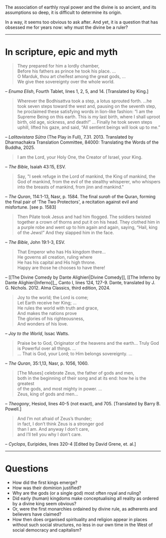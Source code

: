 The association of earthly royal power and the divine is so ancient, and its assumptions so deep, it is difficult to determine its origin.

In a way, it seems too obvious to ask after. And yet, it is a question that has obsessed me for years now: why must the divine be a ruler?

---

# In scripture, epic and myth

> They prepared for him a lordly chamber,  
> Before his fathers as prince he took his place. …  
> O Marduk, thou art cheifest among the great gods, …  
> We give thee sovereignty over the whole world.

– _Enuma Elish_, Fourth Tablet, lines 1, 2, 5, and 14. [Translated by King.]

> Wherever the Bodhisattva took a step, a lotus sprouted forth. ...he took seven steps toward the west and, pausing on the seventh step, he proclaimed these satisfying words in lion-like fashion: “I am the Supreme Being on this earth. This is my last birth, where I shall uproot birth, old age, sickness, and death!” … Finally he took seven steps uphill, lifted his gaze, and said, “All sentient beings will look up to me.”

– _Lalitavistara Sūtra_ (The Play in Full), 7.31. 2013. Translated by Dharmachakra Translation Committee, 84000: Translating the Words of the Buddha, 2025.

> I am the Lord, your Holy One, the Creator of Israel, your King.

– _The Bible_, Isaiah 43:15, ESV.

> Say, "I seek refuge in the Lord of mankind, the King of mankind, the God of mankind, from the evil of the stealthy whisperer, who whispers into the breasts of mankind, from jinn and mankind."

– _The Quran_, 114:1-13, Nasr, p. 1584. The final *surah* of the Quran, forming the final pair of 'The Two Protectors', a recitation against evil and misfortune. [see p. 1583]

> Then Pilate took Jesus and had him flogged. The soldiers twisted together a crown of thorns and put it on his head. They clothed him in a purple robe and went up to him again and again, saying, “Hail, king of the Jews!” And they slapped him in the face.

– _The Bible_, John 19:1-3, ESV.

> That Emperor who has His kingdom there…  
> He governs all creation, ruling where  
> He has his capital and His high throne.  
> Happy are those he chooses to have there!

– [[The Divine Comedy by Dante Alighieri|Divine Comedy]], [[The Inferno by Dante Alighieri|Inferno]]_, Canto I, lines 124, 127-9. Dante, translated by J. G. Nichols. 2012. Alma Classics, third edition, 2024.

> Joy to the world; the Lord is come;  
> Let Earth receive her King; …  
> He rules the world with truth and grace,  
> And makes the nations prove  
> The glories of his righteousness,  
> And wonders of his love.

– _Joy to the World_, Issac Watts.

> Praise be to God, Originator of the heavens and the earth… Truly God is Powerful over all things. …  
> … That is God, your Lord; to Him belongs sovereignty. …

– _The Quran_, 35:1,13, Nasr, p. 1056, 1060.

> [The Muses] celebrate Zeus, the father of gods and men,  
> both in the beginning of their song and at its end: how he is the greatest  
> of the gods, and most mighty in power. …  
> Zeus, king of gods and men…

– _Theogony_, Hesiod, lines 40-5 (not exact), and 705. [Translated by Barry B. Powell.]

> And I’m not afraid of Zeus’s thunder;  
> in fact, I don’t think Zeus is a stronger god  
> than I am. And anyway I don’t care,  
> and I’ll tell you why I don’t care.

– _Cyclops_, Euripides, lines 320-4 [Edited by David Grene, et. al.]

---

# Questions

* How did the first kings emerge?
* How was their dominion justified?
* Why are the gods (or a single god) most often royal and ruling?
* Did early (human) kingdoms make conceptualising all reality as ordered by a divine king seem obvious?
* Or, were the first monarchies ordained by divine rule, as adherents and believers have claimed?
* How then does organised spirituality and religion appear in places without such social structures, no less in our own time in the West of social democracy and capitalism?